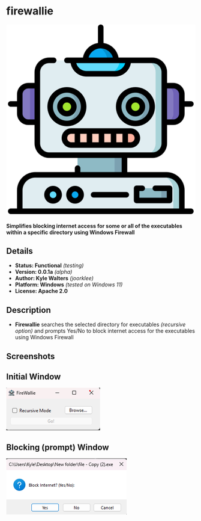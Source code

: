 # firewallie

![logo](./Docs/robot.png)

#### Simplifies blocking internet access for some or all of the executables within a specific directory using Windows Firewall

## Details
- **Status: Functional** *(testing)*
- **Version: 0.0.1a** *(alpha)*
- **Author: Kyle Walters** *(joorklee)*
- **Platform: Windows** *(tested on Windows 11)*
- **License: Apache 2.0**


## Description

- **Firewallie** searches the selected directory for executables _(recursive option)_ and prompts Yes/No to block internet access for the executables using Windows Firewall


## Screenshots

## Initial Window
![initial screen](./Docs/initial-screen.png)

## Blocking (prompt) Window
![blocking prompt screen](./Docs/block-screen.png)
